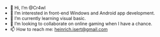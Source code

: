 - 👋 Hi, I’m @Cr4wl
- 👀 I’m interested in front-end Windows and Android app development.
- 🌱 I’m currently learning visual basic.
- 💞️ I’m looking to collaborate on online gaming when I have a chance.
- 📫 How to reach me: heinrich.isert@gmail.com

<!---
Cr4wl/Cr4wl is a ✨ special ✨ repository because its `README.md` (this file) appears on your GitHub profile.
You can click the Preview link to take a look at your changes.
--->
